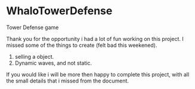 # WhaloTowerDefense
Tower Defense game

Thank you for the opportunity i had a lot of fun working on this project.
I missed some of the things to create (felt bad this weekened).

1) selling a object.
2) Dynamic waves, and not static.

If you would like i will be more then happy to complete this project, with all the small details that i missed from the document.
